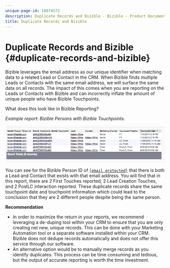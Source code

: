 ```yaml
---
unique-page-id: 18874572
description: Duplicate Records and Bizible - Bizible - Product Documentation
title: Duplicate Records and Bizible
---
```


# Duplicate Records and Bizible {#duplicate-records-and-bizible}

Bizible leverages the email address as our unique identifier when matching data to a related Lead or Contact in the CRM. When Bizible finds multiple Leads or Contacts with the same email address, we will surface the same data on all records. The impact of this comes when you are reporting on the Leads or Contacts with Bizible and can incorrectly inflate the amount of unique people who have Bizible Touchpoints.  
  
What does this look like in Bizible Reporting?

*Example report: Bizible Persons with Bizible Touchpoints.*

![](assets/1-1.png)  
  
You can see for the Bizible Person ID of [`[email protected]`](http://docs.marketo.com/cdn-cgi/l/email-protection#8be0eee7f8eef2cbe9e2f1e2e9e7eea5e8e4e6) that there is both a Lead and Contact that exists with that email address. You will find that in this report, there are 2 First Touches reported, 2 Lead Creation Touches, and 2 PostLC interaction reported. These duplicate records share the same touchpoint date and touchpoint information which could lead to the conclusion that they are 2 different people despite being the same person.   
  
**Recommendation**

* In order to maximize the return in your reports, we recommend leveraging a de-duping tool within your CRM to ensure that you are only creating net new, unique records. This can be done with your Marketing Automation tool or a separate software installed within your CRM. Bizible does not dedupe records automatically and does not offer this service through our software.
* An alternative option would be to manually merge records as you identify duplicates. This process can be time consuming and tedious, but the output of accurate reporting is worth the time investment.

